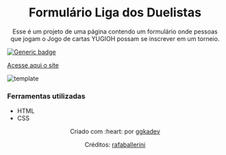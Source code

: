 
<h1 align="center">Formulário Liga dos Duelistas</h1>

<p align="center">Esse é  um projeto de uma página contendo um formulário onde pessoas que jogam o Jogo de cartas YUGIOH possam se inscrever em um torneio.</p>

[![Generic badge](https://img.shields.io/badge/Status-Concluído-green.svg)](https://shields.io/)

[Acesse aqui o site](https://ggkadev.github.io/Formulario-Duelista/)

![template](https://user-images.githubusercontent.com/124086216/219172323-2f86c53c-52b1-45b2-bf36-633f711fa3be.jpeg)

### Ferramentas utilizadas
- HTML
- CSS




<p align="center">Criado com :heart: por 
  <a href="https://github.com/ggkadev">ggkadev</a>
</p> 

<p align="center">Créditos:
  <a href="https://github.com/rafaballerini">rafaballerini</a>
</p> 
